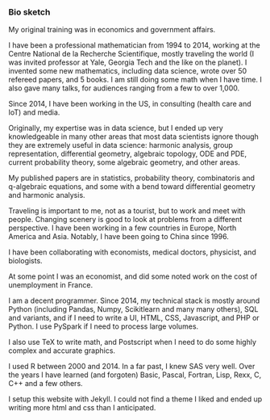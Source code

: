 ### Bio sketch

My original training was in economics and government affairs.

I have been a professional mathematician from 1994 to 2014, working at the Centre National de la Recherche Scientifique, mostly traveling the world (I was invited professor at Yale, Georgia Tech and the like on the planet). I invented some new mathematics, including data science, wrote over 50 refereed papers, and 5 books. I am still doing some math when I have time. I also gave many talks, for audiences ranging from a few to over 1,000.

Since 2014, I have been working in the US, in consulting (health care and IoT) and media.

Originally, my expertise was in data science, but I ended up very knowledgeable in many other areas that most data scientists ignore though they are extremely useful in data science: harmonic analysis, group representation, differential geometry, algebraic topology, ODE and PDE, current probability theory, some algebraic geometry, and other areas. 

My published papers are in statistics, probability theory, combinatoris and q-algebraic equations, and some with a bend toward differential geometry and harmonic analysis.

Traveling is important to me, not as a tourist, but to work and meet with people. Changing scenery is good to look at problems from a different perspective. I have been working in a few countries in Europe, North America and Asia. Notably, I have been going to China since 1996.

I have been collaborating with economists, medical doctors, physicist, and biologists.

At some point I was an economist, and did some noted work on the cost of unemployment in France.

I am a decent programmer. Since 2014, my technical stack is mostly around Python (including Pandas, Numpy, Scikitlearn and many many others), SQL and variants, and if I need to write a UI, HTML, CSS, Javascript, and PHP or Python. I use PySpark if I need to process large volumes.

I also use TeX to write math, and Postscript when I need to do some highly complex and accurate graphics. 

I used R between 2000 and 2014. In a far past, I knew SAS very well. Over the years I have learned (and forgoten) Basic, Pascal, Fortran, Lisp, Rexx, C, C++ and a few others. 

I setup this website with Jekyll. I could not find a theme I liked and ended up writing more html and css than I anticipated.